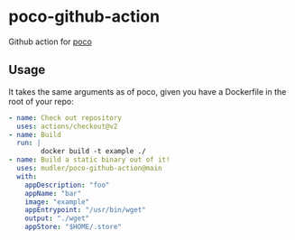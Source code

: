 # poco-github-action
Github action for [poco](https://github.com/mudler/poco)


## Usage

It takes the same arguments as of poco, given you have a Dockerfile in the root of your repo:

```yaml
- name: Check out repository
  uses: actions/checkout@v2
- name: Build
  run: |
        docker build -t example ./
- name: Build a static binary out of it!
  uses: mudler/poco-github-action@main
  with:
    appDescription: "foo"
    appName: "bar"
    image: "example"
    appEntrypoint: "/usr/bin/wget"
    output: "./wget"
    appStore: "$HOME/.store"
```
